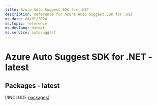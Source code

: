 ```yaml
---
title: Azure Auto Suggest SDK for .NET
description: Reference for Azure Auto Suggest SDK for .NET
ms.date: 04/01/2024
ms.topic: reference
ms.devlang: dotnet
ms.service: autosuggest
---
```

# Azure Auto Suggest SDK for .NET - latest
## Packages - latest
[!INCLUDE [packages](auto-suggest-index.md)]